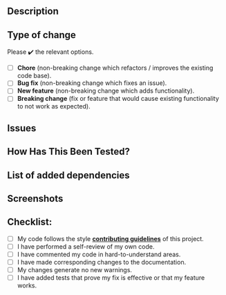 ## Description

<!--- Include a summary of the changes, which issue is fixed and, relevant motivation and context -->

## Type of change

Please ✔️ the relevant options.

<!--- To tick the checkbox, put an `x` inside the `[ ]` -->

- [ ] **Chore** (non-breaking change which refactors / improves the existing code base).
- [ ] **Bug fix** (non-breaking change which fixes an issue).
- [ ] **New feature** (non-breaking change which adds functionality).
- [ ] **Breaking change** (fix or feature that would cause existing functionality to not work as expected).

## Issues

<!--- Use this section if you had issues that led you to some workaround, otherwise the section can be removed -->

## How Has This Been Tested?

<!---
Please describe the tests that you ran to verify your changes.
If needed, provide instructions, so we can reproduce (i.e. test configuration).
-->

## List of added dependencies

<!--- if appropriate, otherwise the section can be removed -->

## Screenshots

<!--- if appropriate, otherwise the section can be removed -->

## Checklist:

<!--- To tick the checkbox, put an `x` inside the `[ ]` -->

- [ ] My code follows the style [**contributing guidelines**][contributing_file] of this project.
- [ ] I have performed a self-review of my own code.
- [ ] I have commented my code in hard-to-understand areas.
- [ ] I have made corresponding changes to the documentation.
- [ ] My changes generate no new warnings.
- [ ] I have added tests that prove my fix is effective or that my feature works.

[contributing_file]: https://github.com/fewlinesco/connect-account/blob/master/README.adoc
